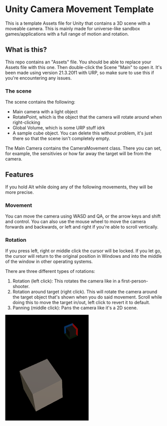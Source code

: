 # Unity Camera Movement Template

This is a template Assets file for Unity that contains a 3D scene with a moveable camera. This is mainly made for universe-like sandbox games/applications with a full range of motion and rotation.

## What is this?

This repo contains an "Assets" file. You should be able to replace your Assets file with this one. Then double-click the Scene "Main" to open it. It's been made using version 21.3.20f1 with URP, so make sure to use this if you're encountering any issues. 

### The scene

The scene contains the following:
- Main camera with a light object
- RotatePoint, which is the object that the camera will rotate around when right-clicking
- Global Volume, which is some URP stuff idrk
- A sample cube object. You can delete this without problem, it's just there so that the scene isn't completely empty. 

The Main Camera contains the CameraMovement class. There you can set, for example, the sensitivies or how far away the target will be from the camera. 

## Features

If you hold Alt while doing any of the following movements, they will be more precise.

### Movement

You can move the camera using WASD and QA, or the arrow keys and shift and control. You can also use the mouse wheel to move the camera forwards and backwards, or left and right if you're able to scroll vertically. 

### Rotation

If you press left, right or middle click the cursor will be locked. If you let go, the cursor will return to the original position in Windows and into the middle of the window in other operating systems. 

There are three different types of rotations:
1. Rotation (left click): This rotates the camera like in a first-person-shooter.
2. Rotation around target (right click). This will rotate the camera around the target object that's shown when you do said movement. Scroll while doing this to move the target in/out, left click to revert it to default.
3. Panning (middle click): Pans the camera like it's a 2D scene.
   
![image](image.png)
